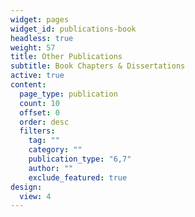 ```yaml
---
widget: pages
widget_id: publications-book
headless: true
weight: 57
title: Other Publications
subtitle: Book Chapters & Dissertations
active: true
content:
  page_type: publication
  count: 10
  offset: 0
  order: desc
  filters:
    tag: ""
    category: ""
    publication_type: "6,7"
    author: ""
    exclude_featured: true
design:
  view: 4
---
```

